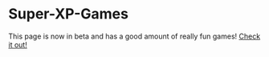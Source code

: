 # Super-XP-Games
This page is now in beta and has a good amount of really fun games! [Check it out!](https://superteamxp.github.io/Super-XP-Games/Super-XP-Games)
